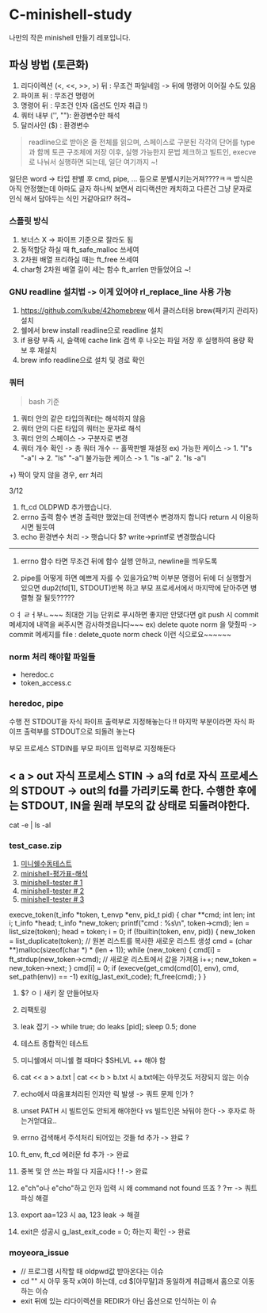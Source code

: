 # C-minishell-study
나만의 작은 minishell 만들기 레포입니다.

## 파싱 방법 (토큰화)
1. 리다이렉션 (<, <<, >>, >) 뒤 : 무조건 파일네임 -> 뒤에 명령어 이어질 수도 있음
2. 파이프 뒤 : 무조건 명령어
3. 명령어 뒤 : 무조건 인자 (옵션도 인자 취급 !)
4. 쿼터 내부 ('', ""): 환경변수만 해석
5. 달러사인 ($) : 환경변수
> readline으로 받아온 줄 전체를 읽으며, 스페이스로 구분된 각각의 단어를 type과 함께 토큰 구조체에 저장
이후, 실행 가능한지 문법 체크하고 빌트인, execve로 나눠서 실행하면 되는데, 일단 여기까지 ~!

일단은 word -> 타입 판별 후 cmd, pipe, ... 등으로 분별시키는거져????ㅋㅋ
방식은 아직 안정했는데 아마도 글자 하나씩 보면서 리디랙션만 캐치하고 다른건 그냥 문자로 인식 해서 담아두는 식인 거같아요!? 허걱~

### 스플릿 방식
1. 보너스 X -> 파이프 기준으로 잘라도 됨
2. 동적할당 하실 때 ft_safe_malloc 쓰세여
3. 2차원 배열 프리하실 때는 ft_free 쓰세여
4. char형 2차원 배열 길이 세는 함수 ft_arrlen 만들었어요 ~!

### GNU readline 설치법 -> 이게 있어야 rl_replace_line 사용 가능
1. https://github.com/kube/42homebrew 에서 클러스터용 brew(패키지 관리자) 설치
2. 쉘에서 brew install readline으로 readline 설치
3. if 용량 부족 시, 슬랙에 cache link 검색 후 나오는 파일 저장 후 실행하여 용량 확보 후 재설치
4. brew info readline으로 설치 및 경로 확인

### 쿼터
> bash 기준
1. 쿼터 안의 같은 타입의쿼터는 해석하지 않음
2. 쿼터 안의 다른 타입의 쿼터는 문자로 해석
3. 쿼터 안의 스페이스 -> 구분자로 변경
4. 쿼터 개수 확인 -> 총 쿼터 개수 -- 홀짝판별 재설정
ex)
 가능한 케이스
 -> 1. "l"s "-a"l ->
	2. "ls" "-a"l
 불가능한 케이스
 -> 1. "ls -al"
	2. "ls -a"l

+) 짝이 맞지 않을 경우, err 처리

3/12
1. ft_cd OLDPWD 추가했습니다.
2. errno 출력 함수 변경
출력만 했었는데 전역변수 변경까지 합니다 return 시 이용하시면 될듯여
3. echo 환경변수 처리 -> 햇습니다 $? write->printf로 변경했습니다
---

1. errno 함수 타면 무조건 뒤에 함수 실행 안하고, newline을 띄우도록

2. pipe를 어떻게 하면 예쁘게 자를 수 있을가요?벅
이부분 명령어 뒤에 더 실행할거 있으면 dup2(fd[1], STDOUT)반복 하고
부모 프로세서에서 마지막에 닫아주면 병렬형 잘 될듯?????

ㅇㅕ ㄹㅓ부ㄴ~~~
최대한 기능 단위로 푸시하면 좋지만 안댔다면 git push 시 commit 메세지에 내역을 써주시면 감사하겟읍니다~~~
ex) delete quote norm 을 맞췄따 -> commit 메세지를 file : delete_quote norm check 이런 식으로요~~~~~~

### norm 처리 해야할 파일들
- heredoc.c
- token_access.c

### heredoc, pipe
수행 전
STDOUT을 자식 파이프 출력부로 지정해놓는다
!! 마지막 부분이라면
자식 파이프 출력부를 STDOUT으로 되돌려 놓는다

부모 프로세스
STDIN를 부모 파이프 입력부로 지정해둔다

< a > out
자식 프로세스 STIN -> a의 fd로
자식 프로세스의 STDOUT -> out의 fd를 가리키도록 한다.
수행한 후에는 STDOUT, IN을 원래 부모의 값 상태로 되돌려야한다.
---
cat -e | ls -al

### test_case.zip

1. [미니쉘수동테스트](https://yeosong1.github.io/%EB%AF%B8%EB%8B%88%EC%89%98%EC%88%98%EB%8F%99%ED%85%8C%EC%8A%A4%ED%8A%B8)
2. [minishell-평가표-해석](https://velog.io/@hey-chocopie/minishell-%ED%8F%89%EA%B0%80%ED%91%9C-%ED%95%B4%EC%84%9D)
3. [minishell-tester # 1](https://github.com/cacharle/minishell_test)
4. [minishell-tester # 2](https://github.com/mcombeau/minitester-minishell-tester)
5. [minishell-tester # 3](https://github.com/LucasKuhn/minishell_tester)

execve_token(t_info *token, t_envp *env, pid_t pid)
{
    char    **cmd;
    int     len;
    int     i;
    t_info  *head;
    t_info  *new_token;
    printf("cmd : %s\n", token->cmd);
    len = list_size(token);
    head = token;
    i = 0;
    if (!builtin(token, env, pid))
    {
        new_token = list_duplicate(token); // 원본 리스트를 복사한 새로운 리스트 생성
        cmd = (char **)malloc(sizeof(char *) * (len + 1));
        while (new_token)
        {
            cmd[i] = ft_strdup(new_token->cmd); // 새로운 리스트에서 값을 가져옴
            i++;
            new_token = new_token->next;
        }
        cmd[i] = 0;
        if (execve(get_cmd(cmd[0], env), cmd, set_path(env)) == -1)
            exit(g_last_exit_code);
        ft_free(cmd);
    }
}

1. $? ㅇㅣ새키 잘 만들어보자
2. 리팩토링
3. leak 잡기 -> while true; do leaks [pid]; sleep 0.5; done
4. 테스트 종합적인 테스트

5. 미니쉘에서 미니쉘 켤 때마다 $SHLVL ++ 해야 함
9. cat << a > a.txt | cat << b > b.txt 시 a.txt에는 아무것도 저장되지 않는 이슈
10. echo에서 따옴표처리된 인자만 릭 발생 -> 쿼트 문제 인가 ?

6. unset PATH 시 빌트인도 안되게 해야한다 vs 빌트인은 놔둬야 한다 -> 후자로 하는거얻대요..
7. errno 검색해서 주석처리 되어있는 것들 fd 추가 -> 완료 ?
8. ft_env, ft_cd 에러문 fd 추가 -> 완료
11. 중복 및 안 쓰는 파일 다 지웁시다 ! ! -> 완료
12. e"ch"o나 e"cho"하고 인자 입력 시 왜 command not found 뜨죠 ? ?ㅠ -> 쿼트 파싱 해결
13. export aa=123 시 aa, 123 leak -> 해결
14. exit은 성공시 g_last_exit_code = 0; 하는지 확인 -> 완료

### moyeora_issue
- // 프로그램 시작할 때 oldpwd값 받아온다는 이슈
- cd "" 시 아무 동작 x여야 하는데, cd $[아무말]과 동일하게 취급해서 홈으로 이동하는 이슈
- exit 뒤에 있는 리다이렉션을 REDIR가 아닌 옵션으로 인식하는 이 슈
